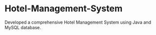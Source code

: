 # Hotel-Management-System
Developed a comprehensive Hotel Management System using Java and MySQL database. 
